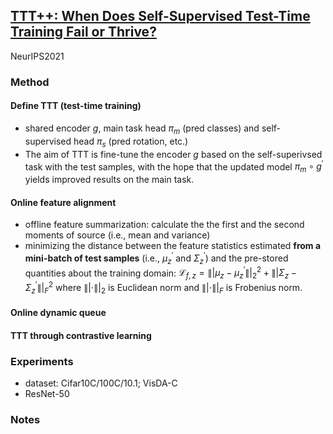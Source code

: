 ## [TTT++: When Does Self-Supervised Test-Time Training Fail or Thrive?](https://proceedings.neurips.cc/paper_files/paper/2021/hash/b618c3210e934362ac261db280128c22-Abstract.html)

NeurIPS2021

### Method
#### Define TTT (test-time training)
- shared encoder $g$, main task head $\pi_m$ (pred classes) and self-supervised head $\pi_s$ (pred rotation, etc.)
- The aim of TTT is fine-tune the encoder $g$ based on the self-superivsed task with the test samples, with the hope that the updated model $\pi_m \circ g^\prime$ yields improved results on the main task.

#### Online feature alignment
- offline feature summarization: calculate the the first and the second moments of source (i.e., mean and variance)
- minimizing the distance between the feature statistics estimated **from a mini-batch of test samples** (i.e., $\mu_z^{\prime}$ and $\Sigma_z^{\prime}$) and the pre-stored quantities about the training domain: $\mathcal{L}_{f, z}=\left\||\mu_z-\mu_z^{\prime}\right\||_2^2+\left\||\Sigma_z-\Sigma_z^{\prime}\right\||_F^2$ where $\||\cdot\||_2$ is Euclidean norm and $\||\cdot\||_F$ is Frobenius norm.
 
#### Online dynamic queue

#### TTT through contrastive learning

### Experiments
- dataset: Cifar10C/100C/10.1; VisDA-C
- ResNet-50
### Notes

